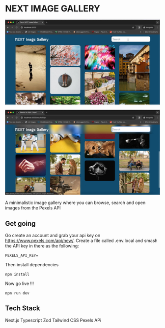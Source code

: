 # NEXT IMAGE GALLERY

![Screen shot 1 of the demo](shot-1.jpeg)

![Screen shot 2 of the demo](shot-2.jpeg)

A minimalistic image gallery where you can browse, search and open images from the Pexels API

## Get going

Go create an account and grab your api key on https://www.pexels.com/api/new/. Create a file called .env.local and smash the API key in there as the following:

```
PEXELS_API_KEY=
```

Then install dependencies

```
npm install
```

Now go live !!!

```
npm run dev
```

## Tech Stack

Next.js
Typescript
Zod
Tailwind CSS
Pexels APi

